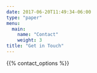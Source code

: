 ```yaml
---
date: 2017-06-20T11:49:34-06:00
type: "paper"
menu:
  main:
    name: "Contact"
    weight: 3
title: "Get in Touch"
---
```



{{% contact_options %}}